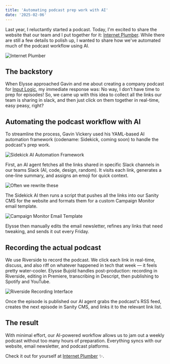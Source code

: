```yaml
---
title: 'Automating podcast prep work with AI'
date: '2025-02-06'
---
```


Last year, I reluctantly started a podcast. Today, I'm excited to share the website that our team and I put together for it: [Internet Plumber](https://internetplumber.co). While there are still a few details to polish up, I wanted to share how we've automated much of the podcast workflow using AI.

![Internet Plumber](/images/internet-plumber-site.png)

## The backstory

When Elysse approached Gavin and me about creating a company podcast for [Input Logic](https://inputlogic.ca), my immediate response was: No way, I don’t have time to prep for episodes! So, we came up with this idea to collect all the links our team is sharing in slack, and then just click on them together in real-time, easy peasy, right?

## Automating the podcast workflow with AI

To streamline the process, Gavin Vickery used his YAML-based AI automation framework (codename: Sidekick, coming soon) to handle the podcast's prep work.

![Sidekick AI Automation Framework](/images/sidekick-yaml.png)

First, an AI agent fetches all the links shared in specific Slack channels in our teams Slack (AI, code, design, random).
It visits each link, generates a one-line summary, and assigns an emoji for quick context.

![Often we rewrite these](/images/link-style.png)

The Sidekick AI then runs a script that pushes all the links into our Sanity CMS for the website and formats them for a custom Campaign Monitor email template.

![Campaign Monitor Email Template](/images/newsletter-example.png)

Elysse then manually edits the email newsletter, refines any links that need tweaking, and sends it out every Friday.

## Recording the actual podcast

We use Riverside to record the podcast. We click each link in real-time, discuss, and also riff on whatever happened in tech that week — it feels pretty water-cooler. Elysse Bujold handles post-production: recording in Riverside, editing in Premiere, transcribing in Descript, then publishing to Spotify and YouTube.

![Riverside Recording Interface](/images/riverside-recording.png)

Once the episode is published our AI agent grabs the podcast's RSS feed, creates the next episode in Sanity CMS, and links it to the relevant link list.

## The result

With minimal effort, our AI-powered workflow allows us to jam out a weekly podcast without too many hours of preparation. Everything syncs with our website, email newsletter, and podcast platforms.

Check it out for yourself at [Internet Plumber](https://internetplumber.co) ✨.